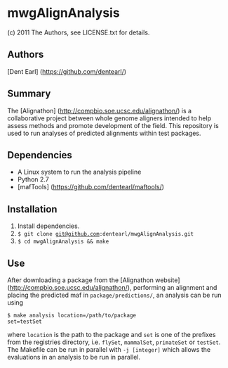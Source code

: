 # mwgAlignAnalysis
(c) 2011 The Authors, see LICENSE.txt for details.

## Authors
[Dent Earl] (https://github.com/dentearl/)

## Summary
The [Alignathon] (http://compbio.soe.ucsc.edu/alignathon/) is a collaborative project between whole genome aligners intended to help assess methods and promote development of the field. This repository is used to run analyses of predicted alignments within test packages.

## Dependencies
* A Linux system to run the analysis pipeline
* Python 2.7
* [mafTools] (https://github.com/dentearl/maftools/)

## Installation
1. Install dependencies.
2. <code>$ git clone git@github.com:dentearl/mwgAlignAnalysis.git</code>
3. <code>$ cd mwgAlignAnalysis && make</code>

## Use
After downloading a package from the [Alignathon website] (http://compbio.soe.ucsc.edu/alignathon/), performing an alignment and placing the predicted maf in <code>package/predictions/</code>, an analysis can be run using

<code>$ make analysis location=/path/to/package set=testSet</code>

where <code>location</code> is the path to the package and <code>set</code> is one of the prefixes from the registries directory, i.e. <code>flySet</code>, <code>mammalSet</code>, <code>primateSet</code> or <code>testSet</code>. The Makefile can be run in parallel with <code>-j [integer]</code> which allows  the evaluations in an analysis to be run in parallel.
